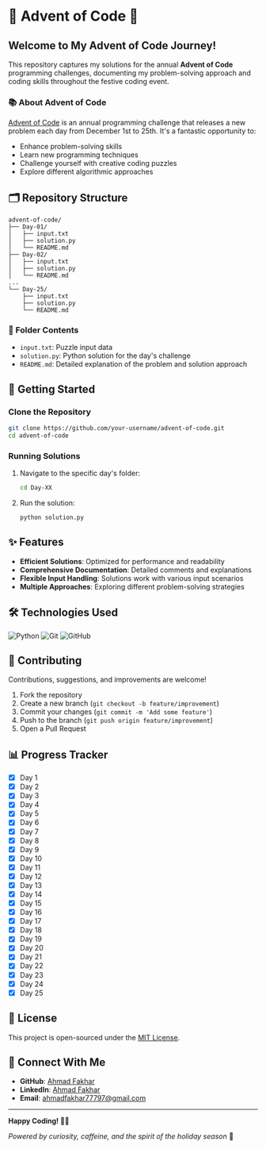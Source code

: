 # 🎄 Advent of Code 🧊

##  Welcome to My Advent of Code Journey! 

This repository captures my solutions for the annual **Advent of Code** programming challenges, documenting my problem-solving approach and coding skills throughout the festive coding event.

### 📚 About Advent of Code

[Advent of Code](https://adventofcode.com/) is an annual programming challenge that releases a new problem each day from December 1st to 25th. It's a fantastic opportunity to:
- Enhance problem-solving skills
- Learn new programming techniques
- Challenge yourself with creative coding puzzles
- Explore different algorithmic approaches

## 🗂️ Repository Structure

```
advent-of-code/
├── Day-01/
│   ├── input.txt
│   ├── solution.py
│   └── README.md
├── Day-02/
│   ├── input.txt
│   ├── solution.py
│   └── README.md
...
└── Day-25/
    ├── input.txt
    ├── solution.py
    └── README.md
```

### 📁 Folder Contents
- `input.txt`: Puzzle input data
- `solution.py`: Python solution for the day's challenge
- `README.md`: Detailed explanation of the problem and solution approach

## 🚀 Getting Started

### Clone the Repository

```bash
git clone https://github.com/your-username/advent-of-code.git
cd advent-of-code
```

### Running Solutions

1. Navigate to the specific day's folder:
   ```bash
   cd Day-XX
   ```

2. Run the solution:
   ```bash
   python solution.py
   ```

## ✨ Features

- **Efficient Solutions**: Optimized for performance and readability
- **Comprehensive Documentation**: Detailed comments and explanations
- **Flexible Input Handling**: Solutions work with various input scenarios
- **Multiple Approaches**: Exploring different problem-solving strategies

## 🛠️ Technologies Used

![Python](https://img.shields.io/badge/Python-3776AB?style=for-the-badge&logo=python&logoColor=white)
![Git](https://img.shields.io/badge/Git-F05032?style=for-the-badge&logo=git&logoColor=white)
![GitHub](https://img.shields.io/badge/GitHub-181717?style=for-the-badge&logo=github&logoColor=white)

## 🤝 Contributing

Contributions, suggestions, and improvements are welcome!

1. Fork the repository
2. Create a new branch (`git checkout -b feature/improvement`)
3. Commit your changes (`git commit -m 'Add some feature'`)
4. Push to the branch (`git push origin feature/improvement`)
5. Open a Pull Request

## 📊 Progress Tracker

- [x] Day 1
- [x] Day 2
- [x] Day 3
- [x] Day 4
- [x] Day 5
- [x] Day 6
- [x] Day 7
- [x] Day 8
- [x] Day 9
- [x] Day 10
- [x] Day 11
- [X] Day 12
- [x] Day 13
- [x] Day 14
- [x] Day 15
- [x] Day 16
- [x] Day 17
- [x] Day 18
- [x] Day 19
- [x] Day 20
- [x] Day 21
- [x] Day 22
- [x] Day 23
- [x] Day 24
- [x] Day 25

## 📜 License

This project is open-sourced under the [MIT License](LICENSE).

## 🌈 Connect With Me

- **GitHub**: [Ahmad Fakhar](https://github.com/Ahmad-Fakhar)
- **LinkedIn**: [Ahmad Fakhar](www.linkedin.com/in/ahmad-fakhar77797)
- **Email**: ahmadfakhar77797@gmail.com

---

**Happy Coding! 🎄✨**

*Powered by curiosity, caffeine, and the spirit of the holiday season* 🚀
